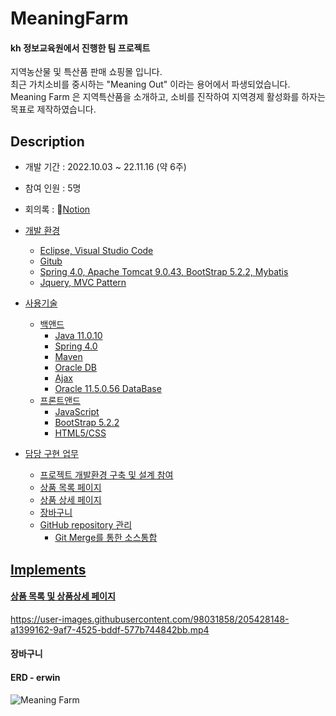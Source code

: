 # MeaningFarm

#### kh 정보교육원에서 진행한 팀 프로젝트
<p>
지역농산물 및 특산품 판매 쇼핑몰 입니다.<br />
최근 가치소비를 중시하는 "Meaning Out" 이라는 용어에서 파생되었습니다.<br />
Meaning Farm 은 지역특산품을 소개하고, 소비를 진작하여 지역경제 활성화를 하자는 목표로 제작하였습니다.
</p>


## Description
- 개발 기간 : 2022.10.03 ~ 22.11.16 (약 6주)
- 참여 인원 : 5명
- 회의록 : 📒<a href="https://messenger-kh.notion.site/86c8876e465c4caa8703e6c844bf3a48">Notion
- 개발 환경
  - Eclipse, Visual Studio Code
  - Gitub
  - Spring 4.0, Apache Tomcat 9.0.43, BootStrap 5.2.2, Mybatis
  - Jquery, MVC Pattern
- 사용기술
  - 백앤드
    - Java 11.0.10
    - Spring 4.0 
    - Maven
    - Oracle DB
    - Ajax
    - Oracle 11.5.0.56 DataBase  
  - 프론트앤드  
    - JavaScript
    - BootStrap 5.2.2
    - HTML5/CSS
    
- 담당 구현 업무
  - 프로젝트 개발환경 구축 및 설계 참여
  - 상품 목록 페이지
  - 상품 상세 페이지
  - 장바구니 
  - GitHub repository 관리
    - Git Merge를 통한 소스통합

## Implements
#### 상품 목록 및 상품상세 페이지
  https://user-images.githubusercontent.com/98031858/205428148-a1399162-9af7-4525-bddf-577b744842bb.mp4

#### 장바구니

#### ERD - erwin 
  ![Meaning Farm](https://user-images.githubusercontent.com/98031858/202108666-c7389c85-ce1d-427c-8e0e-ab38d89e7bcb.jpg)


